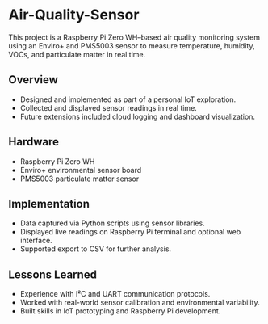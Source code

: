# Air-Quality-Sensor
This project is a Raspberry Pi Zero WH–based air quality monitoring system using an Enviro+ and PMS5003 sensor to measure temperature, humidity, VOCs, and particulate matter in real time.  

## Overview
- Designed and implemented as part of a personal IoT exploration.
- Collected and displayed sensor readings in real time.
- Future extensions included cloud logging and dashboard visualization.

## Hardware
- Raspberry Pi Zero WH  
- Enviro+ environmental sensor board  
- PMS5003 particulate matter sensor  

## Implementation
- Data captured via Python scripts using sensor libraries.
- Displayed live readings on Raspberry Pi terminal and optional web interface.
- Supported export to CSV for further analysis.

## Lessons Learned
- Experience with I²C and UART communication protocols.  
- Worked with real-world sensor calibration and environmental variability.  
- Built skills in IoT prototyping and Raspberry Pi development.
